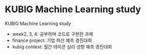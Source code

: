 # KUBIG Machine Learning study
KUBIG Machine Learning study
- week2, 3, 4: 공부하며 코드로 구현한 과제
- finance project: 기업 파산 예측 경진대회
- kubig contest: 월간 데이콘 심리 성향 예측 경진대회
